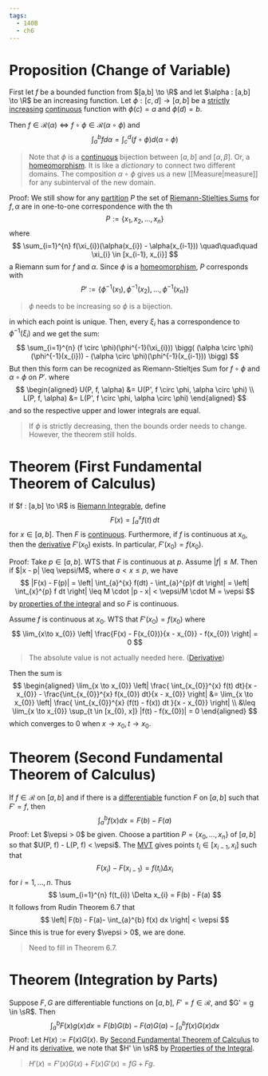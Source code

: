 ```yaml
---
tags:
  - 140B
  - ch6
---
```

# Proposition (Change of Variable)
First let $f$ be a bounded function from $[a,b] \to \R$ and let $\alpha : [a,b] \to \R$ be an increasing function. Let $\phi : [c, d] \to [a,b]$ be a [strictly increasing](../ch3-sequences-series/Monotonic.md) [continuous](../ch4-continuity/Continuity.md) function with $\phi(c)= a$ and $\phi(d) = b$. 

Then $f \in \mathscr{R}(\alpha) \iff f \circ \phi \in \mathscr{R}(\alpha \circ \phi)$ and 
$$
\int_{a}^{b} f d \alpha = \int_{c}^{d} (f \circ \phi) d (\alpha \circ \phi)
$$
> Note that $\phi$ is a [continuous](../ch4-continuity/Continuity.md) bijection between $[a,b]$ and $[\alpha, \beta]$. Or, a [homeomorphism](../ch4-continuity/Homeomorphisms.md). It is like a *dictionary* to connect two different domains.  The composition $\alpha \circ \phi$ gives us a new [[Measure|measure]] for any subinterval of the new domain.

Proof: 
We still show for any [partition](Riemann-Stieltjes%20Integral.md#definition-riemann-integrals) $P$ the set of [Riemann-Stieltjes Sums](Riemann-Stieltjes%20Integral.md) for $f,\alpha$ are in one-to-one correspondence with the th
$$
P := \{ x_{1}, x_{2}, \ldots, x_{n}  \}
$$
where 
$$
\sum_{i=1}^{n} f(\xi_{i})(\alpha(x_{i}) - \alpha(x_{i-1}))
\quad\quad\quad \xi_{i} \in [x_{i-1}, x_{i}]
$$
a Riemann sum for $f$ and $\alpha$. Since $\phi$ is a [homeomorphism](../ch4-continuity/Homeomorphisms.md), $P$ corresponds with 
$$
P' := \{ \phi^{-1}(x_{1}), \phi^{-1}(x_{2}), \ldots, \phi^{-1}(x_{n}) \}
$$
> $\phi$ needs to be increasing so $\phi$ is a bijection. 

in which each point is unique. Then, every $\xi_{i}$ has a correspondence to $\phi^{-1}(\xi_{i})$ and we get the sum:
$$
\sum_{i=1}^{n} (f \circ \phi)(\phi^{-1}(\xi_{i}))
\bigg( (\alpha \circ \phi)(\phi^{-1}(x_{i})) - (\alpha \circ \phi)(\phi^{-1}(x_{i-1})) \bigg)
$$
But then this form can be recognized as Riemann-Stieltjes Sum for $f \circ \phi$ and $\alpha \circ \phi$ on $P'$. where 
$$
\begin{aligned}
U(P, f, \alpha) &= U(P', f \circ \phi, \alpha \circ \phi) \\
L(P, f, \alpha) &= L(P', f \circ \phi, \alpha \circ \phi)
\end{aligned}
$$
and so the respective upper and lower integrals are equal.
> If $\phi$ is strictly decreasing, then the bounds order needs to change. However, the theorem still holds. 

# Theorem (First Fundamental Theorem of Calculus)
If $f : [a,b] \to \R$ is [Riemann Integrable](Riemann-Stieltjes%20Integral.md), define
$$
F(x) = \int_{a}^{x} f(t) \,dt 
$$
for $x \in [a,b]$. Then $F$ is [continuous](../ch4-continuity/Continuity.md). Furthermore, if $f$ is continuous at $x_{0}$, then the [derivative](../ch5-differentiation/Derivative.md) $F'(x_{0})$ exists. In particular, $F'(x_{0}) = f(x_{0})$. 

Proof:
Take $p \in [a, b]$. WTS that $F$ is continuous at $p$. Assume $|f| \leq M$. Then if $|x - p| \leq \vepsi/M$, where $a < x \leq p$, we have 
$$
|F(x) - F(p)|
= \left| \int_{a}^{x} f(dt) - \int_{a}^{p}f dt \right|
= \left| \int_{x}^{p} f dt \right|
\leq M \cdot |p - x|
< \vepsi/M \cdot M = \vepsi
$$
by [properties of the integral](Riemann-Stieltjes%20Integral.md#properties-of-the-integral) and so $F$ is continuous. 

Assume $f$ is continuous at $x_{0}$. WTS that $F'(x_{0}) = f(x_{0})$ where 
$$
\lim_{x\to x_{0}} \left| \frac{F(x) - F(x_{0})}{x - x_{0}} - f(x_{0}) \right| = 0 
$$
> The absolute value is not actually needed here. ([Derivative](../ch5-differentiation/Derivative.md)) 

Then the sum is 
$$
\begin{aligned}
\lim_{x \to x_{0}}
\left|
	\frac{ \int_{x_{0}}^{x} f(t) dt}{x - x_{0}} - \frac{\int_{x_{0}}^{x} f(x_{0}) dt}{x - x_{0}} 
\right|
&=
\lim_{x \to x_{0}} 
\left| 
	\frac{ \int_{x_{0}}^{x} (f(t) - f(x)) dt }{x - x_{0}}
\right| \\ 
&\leq 
\lim_{x \to x_{0}} \sup_{t \in [x_{0}, x]} |f(t) - f(x_{0})|
= 0
\end{aligned}
$$
which converges to $0$ when $x \to x_{0}, t \to x_{0}$. 

# Theorem (Second Fundamental Theorem of Calculus)
If $f \in \mathscr{R}$ on $[a,b]$ and if there is a [differentiable](../ch5-differentiation/Derivative.md) function $F$ on $[a,b]$ such that $F' = f$, then 
$$
\int_{a}^{b} f(x) dx = F(b) - F(a)
$$
Proof:
Let $\vepsi > 0$ be given. Choose a partition $P = \{x_{0}, \ldots, x_{n}\}$ of $[a,b]$ so that $U(P, f) - L(P, f) < \vepsi$. The [MVT](../ch5-differentiation/Derivative.md#theorem-cauchy-mean-value-theorem) gives points $t_{i} \in [x_{i-1}, x_{i}]$ such that 
$$
F(x_{i}) - F(x_{i-1}) = f(t_{i}) \Delta x_{i}
$$
for $i = 1, \ldots, n$. Thus 
$$
\sum_{i=1}^{n} f(t_{i}) \Delta x_{i} = F(b) - F(a)
$$
It follows from Rudin Theorem 6.7 that 
$$
\left| F(b) - F(a)- \int_{a}^{b} f(x) dx \right| < \vepsi 
$$
Since this is true for every $\vepsi > 0$, we are done.
> Need to fill in Theorem 6.7.

# Theorem (Integration by Parts)
Suppose $F,G$ are differentiable functions on $[a,b]$, $F' = f \in \mathscr{R}$, and $G' = g \in \sR$. Then 
$$
\int_{a}^{b} F(x) g(x) dx = F(b)G(b) - F(a)G(a) - \int_{a}^{b}f(x)G(x) dx
$$
Proof:
Let $H(x):= F(x)G(x)$. By [Second Fundamental Theorem of Calculus](#theorem-second-fundamental-theorem-of-calculus) to $H$ and its [derivative](../ch5-differentiation/Derivative.md), we note that $H' \in \sR$ by [Properties of the Integral](Riemann-Stieltjes%20Integral.md#properties-of-the-integral).
> $H'(x) = F'(x)G(x) + F(x)G'(x) = fG + Fg$. 

